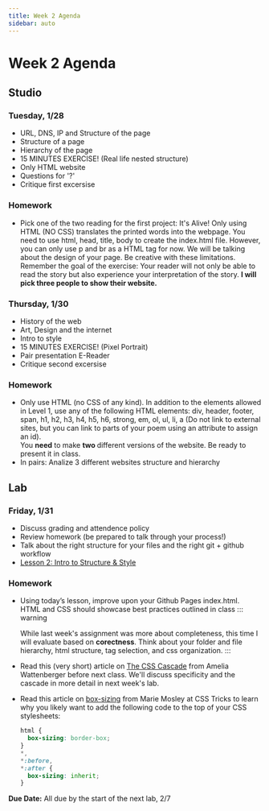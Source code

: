 ```yaml
---
title: Week 2 Agenda
sidebar: auto
---
```


# Week 2 Agenda

## Studio

### Tuesday, 1/28

- URL, DNS, IP and Structure of the page <br>
- Structure of a page <br>
- Hierarchy of the page <br>
- 15 MINUTES EXERCISE! (Real life nested structure) <br>
- Only HTML website <br>
- Questions for '?' <br>
- Critique first excersise <br>

### Homework

- Pick one of the two reading for the first project: It's Alive! Only using HTML (NO CSS) translates the printed words into the webpage. You need to use html, head, title, body to create the index.html file.
  However, you can only use p and br as a HTML tag for now. We will be talking about the design of your page. Be creative with these limitations. Remember the goal of the exercise: Your reader will not only be able to read the story but also experience your interpretation of the story.
  <b> I will pick three people to show their website. </b>

### Thursday, 1/30

- History of the web <br>
- Art, Design and the internet </br>
- Intro to style <br>
- 15 MINUTES EXERCISE! (Pixel Portrait) <br>
- Pair presentation E-Reader <br>
- Critique second excersise

### Homework

- Only use HTML (no CSS of any kind). In addition to the elements allowed in Level 1, use any of the following HTML elements: div, header, footer, span, h1, h2, h3, h4, h5, h6, strong, em, ol, ul, li, a (Do not link to external sites, but you can link to parts of your poem using an attribute to assign an id).
  <br>
  You <b>need</b> to make <strong> two </strong> different versions of the website. Be ready to present it in class.
  <br>
- In pairs: Analize 3 different websites structure and hierarchy

## Lab

### Friday, 1/31

- Discuss grading and attendence policy
- Review homework (be prepared to talk through your process!)
- Talk about the right structure for your files and the right git + github workflow
- [Lesson 2: Intro to Structure & Style](../lessons/lab/lesson-2)

### Homework

- Using today’s lesson, improve upon your Github Pages index.html. HTML and CSS should showcase best practices outlined in class
  ::: warning

  While last week's assignment was more about completeness, this time I will evaluate based on <b>corectness</b>. Think about your folder and file hierarchy, html structure, tag selection, and css organization.
  :::

- Read this (very short) article on [The CSS Cascade](https://wattenberger.com/blog/css-cascade) from Amelia Wattenberger before next class. We'll discuss specificity and the cascade in more detail in next week's lab.
- Read this article on [box-sizing](https://css-tricks.com/box-sizing/) from Marie Mosley at CSS Tricks to learn why you likely want to add the following code to the top of your CSS stylesheets:
  ```css
  html {
    box-sizing: border-box;
  }
  *,
  *:before,
  *:after {
    box-sizing: inherit;
  }
  ```

<b>Due Date:</b> All due by the start of the next lab, 2/7
